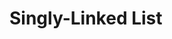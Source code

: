 <!DOCTYPE html>
<html lang="en" dir="ltr">
  <body>
    <h1>Singly-Linked List</h1>
  </body>
</html>
